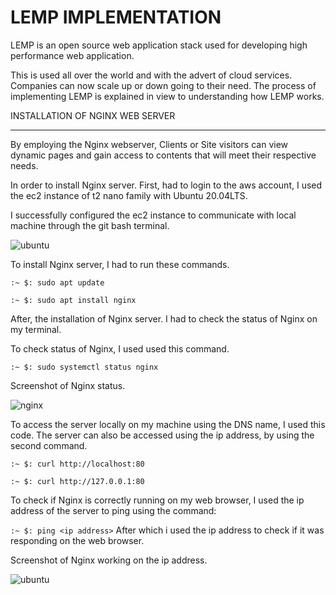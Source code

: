 # LEMP IMPLEMENTATION
LEMP is an open source web application stack  used for developing high performance web application. 

This is used all over the world and with the advert of cloud services. Companies can now scale up or down going to their need. The process of implementing LEMP is explained in view to understanding how LEMP works. 

INSTALLATION OF NGINX WEB SERVER
___

By employing the Nginx webserver, Clients or Site visitors can view dynamic pages and gain access to contents that will meet their respective needs.

In order to install Nginx server. First, had to login to the aws account, I used the ec2 instance of t2 nano family with Ubuntu 20.04LTS.

I successfully configured the ec2 instance to communicate with local machine through the git bash terminal. 

![ubuntu](/LEMP/project2/images/ubuntu.png)

To install Nginx server, I had to run these commands.

`:~ $: sudo apt update `

`:~ $: sudo apt install nginx`

After, the installation of Nginx server. I had to check the status of Nginx on my terminal.

To check status of Nginx, I used used this command.

`:~ $: sudo systemctl status nginx`

Screenshot of Nginx status.

![nginx](/LEMP/project2/images/nginx.png)

To access the server locally on my machine using the DNS name, I used this code. The server can also be accessed using the ip address, by using the second command.

`:~ $: curl http://localhost:80`

`:~ $: curl http://127.0.0.1:80`

To check if Nginx is correctly running on my web browser, I used the ip address of the server to ping using the command:

`:~ $: ping <ip address>`
After which i used the ip address to check if it was responding on the web browser. 

Screenshot of Nginx working on the ip address.

![ubuntu](/LEMP/project2/images/nginxs.png)






